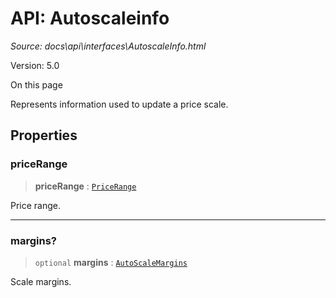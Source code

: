 # API: Autoscaleinfo

*Source: docs\api\interfaces\AutoscaleInfo.html*

Version: 5.0

On this page

Represents information used to update a price scale.

## Properties[​](AutoscaleInfo.html#properties "Direct link to Properties")

### priceRange[​](AutoscaleInfo.html#pricerange "Direct link to priceRange")

> **priceRange** : [`PriceRange`](PriceRange.md)

Price range.

* * *

### margins?[​](AutoscaleInfo.html#margins "Direct link to margins?")

> `optional` **margins** : [`AutoScaleMargins`](AutoScaleMargins.md)

Scale margins.
